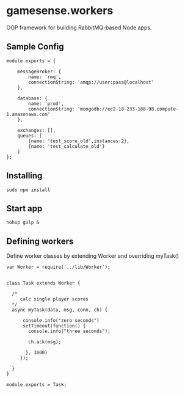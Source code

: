 # gamesense.workers

OOP framework for building RabbitMQ-based Node apps.

## Sample Config

    module.exports = {

        messageBroker: {
            name: 'rmq',
            connectionString: 'amqp://user:pass@localhost'
        },

        database: {
            name: 'prod',
            connectionString: 'mongodb://ec2-18-233-188-98.compute-1.amazonaws.com'
        },

        exchanges: [],
        queues: [
            {name: 'test_score_old',instances:2},
            {name: 'test_calculate_old'}
        ]
    };

## Installing
    sudo npm install

## Start app
    nohup gulp &

## Defining workers

Define worker classes by extending Worker and overriding myTask()

    var Worker = require('../lib/Worker');


    class Task extends Worker {

      /*
         calc single player scores
      */
      async myTask(data, msg, conn, ch) {

          console.info("zero seconds")
          setTimeout(function() {
            console.info("three seconds");

            ch.ack(msg);

           }, 3000)
         });

      }
    }

    module.exports = Task;
